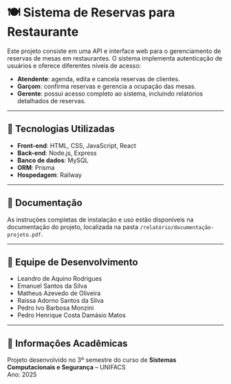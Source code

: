# 🍽️ Sistema de Reservas para Restaurante

Este projeto consiste em uma API e interface web para o gerenciamento de reservas de mesas em restaurantes. O sistema implementa autenticação de usuários e oferece diferentes níveis de acesso:

- **Atendente**: agenda, edita e cancela reservas de clientes.
- **Garçom**: confirma reservas e gerencia a ocupação das mesas.
- **Gerente**: possui acesso completo ao sistema, incluindo relatórios detalhados de reservas.

---

## 🚀 Tecnologias Utilizadas

- **Front-end**: HTML, CSS, JavaScript, React
- **Back-end**: Node.js, Express
- **Banco de dados**: MySQL
- **ORM**: Prisma
- **Hospedagem**: Railway

---

## 📄 Documentação

As instruções completas de instalação e uso estão disponíveis na documentação do projeto, localizada na pasta `/relatório/documentação-projeto.pdf`.

---

## 👥 Equipe de Desenvolvimento

- Leandro de Aquino Rodrigues  
- Emanuel Santos da Silva 
- Matheus Azevedo de Oliveira 
- Raissa Adorno Santos da Silva
- Pedro Ivo Barbosa Monzini 
- Pedro Henrique Costa Damásio Matos

---

## 🏫 Informações Acadêmicas

Projeto desenvolvido no 3º semestre do curso de **Sistemas Computacionais e Segurança** – UNIFACS  
Ano: 2025
